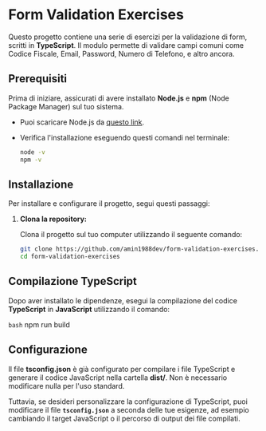 # Form Validation Exercises

Questo progetto contiene una serie di esercizi per la validazione di form, scritti in **TypeScript**. Il modulo permette di validare campi comuni come Codice Fiscale, Email, Password, Numero di Telefono, e altro ancora.

## Prerequisiti

Prima di iniziare, assicurati di avere installato **Node.js** e **npm** (Node Package Manager) sul tuo sistema.

- Puoi scaricare Node.js da [questo link](https://nodejs.org/).
- Verifica l'installazione eseguendo questi comandi nel terminale:

  ```bash
  node -v
  npm -v
## Installazione

Per installare e configurare il progetto, segui questi passaggi:

1. **Clona la repository:**

   Clona il progetto sul tuo computer utilizzando il seguente comando:

   ```bash
   git clone https://github.com/amin1988dev/form-validation-exercises.git
   cd form-validation-exercises

## Compilazione TypeScript


Dopo aver installato le dipendenze, esegui la compilazione del codice **TypeScript** in **JavaScript** utilizzando il comando:

   
   ```bash```
   npm run build
 

## Configurazione

Il file **tsconfig.json** è già configurato per compilare i file TypeScript e generare il codice JavaScript nella cartella **dist/**. Non è necessario modificare nulla per l'uso standard.

Tuttavia, se desideri personalizzare la configurazione di TypeScript, puoi modificare il file **`tsconfig.json`** a seconda delle tue esigenze, ad esempio cambiando il target JavaScript o il percorso di output dei file compilati.



